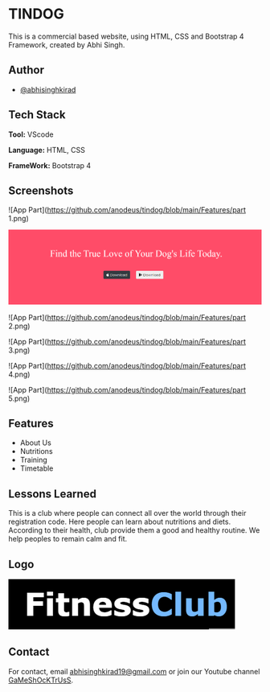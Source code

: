 # TINDOG

This is a commercial based website, using HTML, CSS and Bootstrap 4 Framework, created by Abhi Singh.


## Author

- [@abhisinghkirad](https://www.github.com/anodeus)

  
## Tech Stack

**Tool:** VScode

**Language:** HTML, CSS

**FrameWork:** Bootstrap 4


  
## Screenshots
![App Part](https://github.com/anodeus/tindog/blob/main/Features/part 1.png)

![App Part](https://github.com/anodeus/tindog/blob/c8be0d8c0de4dd5f294032f009369acb5e0e450c/Features/part%205.png)


![App Part](https://github.com/anodeus/tindog/blob/main/Features/part 2.png)

![App Part](https://github.com/anodeus/tindog/blob/main/Features/part 3.png)

![App Part](https://github.com/anodeus/tindog/blob/main/Features/part 4.png)

![App Part](https://github.com/anodeus/tindog/blob/main/Features/part 5.png)
## Features

- About Us
- Nutritions
- Training
- Timetable

  
## Lessons Learned

This is a club where people can connect all over the world through their registration code. Here people can learn about nutritions and diets. According to their health, club provide them a good and healthy routine. We help peoples to remain calm and fit.

## Logo

![Logo](https://github.com/anodeus/fitnessclub/blob/main/resources/logo.png)
  
    
## Contact

For contact, email abhisinghkirad19@gmail.com or join our Youtube channel [GaMeShOcKTrUsS](https://www.youtube.com/channel/UCn0D5d9RTzF64lETn9vgoaQ).

  
